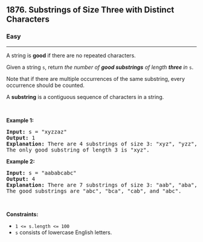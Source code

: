 <h2>1876. Substrings of Size Three with Distinct Characters</h2><h3>Easy</h3><hr><div style="user-select: auto;"><p style="user-select: auto;">A string is <strong style="user-select: auto;">good</strong> if there are no repeated characters.</p>

<p style="user-select: auto;">Given a string <code style="user-select: auto;">s</code>​​​​​, return <em style="user-select: auto;">the number of <strong style="user-select: auto;">good substrings</strong> of length <strong style="user-select: auto;">three </strong>in </em><code style="user-select: auto;">s</code>​​​​​​.</p>

<p style="user-select: auto;">Note that if there are multiple occurrences of the same substring, every occurrence should be counted.</p>

<p style="user-select: auto;">A <strong style="user-select: auto;">substring</strong> is a contiguous sequence of characters in a string.</p>

<p style="user-select: auto;">&nbsp;</p>
<p style="user-select: auto;"><strong style="user-select: auto;">Example 1:</strong></p>

<pre style="user-select: auto;"><strong style="user-select: auto;">Input:</strong> s = "xyzzaz"
<strong style="user-select: auto;">Output:</strong> 1
<strong style="user-select: auto;">Explanation:</strong> There are 4 substrings of size 3: "xyz", "yzz", "zza", and "zaz". 
The only good substring of length 3 is "xyz".
</pre>

<p style="user-select: auto;"><strong style="user-select: auto;">Example 2:</strong></p>

<pre style="user-select: auto;"><strong style="user-select: auto;">Input:</strong> s = "aababcabc"
<strong style="user-select: auto;">Output:</strong> 4
<strong style="user-select: auto;">Explanation:</strong> There are 7 substrings of size 3: "aab", "aba", "bab", "abc", "bca", "cab", and "abc".
The good substrings are "abc", "bca", "cab", and "abc".
</pre>

<p style="user-select: auto;">&nbsp;</p>
<p style="user-select: auto;"><strong style="user-select: auto;">Constraints:</strong></p>

<ul style="user-select: auto;">
	<li style="user-select: auto;"><code style="user-select: auto;">1 &lt;= s.length &lt;= 100</code></li>
	<li style="user-select: auto;"><code style="user-select: auto;">s</code>​​​​​​ consists of lowercase English letters.</li>
</ul>
</div>